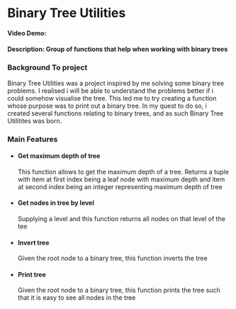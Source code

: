 # Binary Tree Utilities

#### Video Demo: <URL HERE>

#### Description: Group of functions that help when working with binary trees

### Background To project

Binary Tree Utilities was a project inspired by me solving some binary tree problems. I realised i will be able to understand the problems better if i could somehow visualise the tree. This led me to try creating a function whose purpose was to print out a binary tree.
In my quest to do so, i created several functions relating to binary trees, and as such Binary Tree Utilitites was born.

### Main Features

- #### Get maximum depth of tree

  This function allows to get the maximum depth of a tree.
  Returns a tuple with item at first index being a leaf node with maximum depth and item at second index being an integer representing maximum depth of tree

- #### Get nodes in tree by level

  Supplying a level and this function returns all nodes on that level of the tee

- #### Invert tree

  Given the root node to a binary tree, this function inverts the tree

- #### Print tree
  Given the root node to a binary tree, this function prints the tree such that it is easy to see all nodes in the tree
